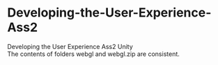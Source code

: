 # Developing-the-User-Experience-Ass2
Developing the User Experience Ass2 Unity  
The contents of folders webgl and webgl.zip are consistent.
